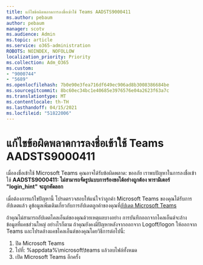 ```yaml
---
title: แก้ไขข้อผิดพลาดการลงชื่อเข้าใช้ Teams AADSTS9000411
ms.author: pebaum
author: pebaum
manager: scotv
ms.audience: Admin
ms.topic: article
ms.service: o365-administration
ROBOTS: NOINDEX, NOFOLLOW
localization_priority: Priority
ms.collection: Adm_O365
ms.custom:
- "9000744"
- "5689"
ms.openlocfilehash: 7b0e90e3fea716df649ec906ad8b3008386684be
ms.sourcegitcommit: 8bc60ec34bc1e40685e3976576e04a2623f63a7c
ms.translationtype: MT
ms.contentlocale: th-TH
ms.lasthandoff: 04/15/2021
ms.locfileid: "51822006"
---
```

# <a name="addressing-teams-sign-in-error-aadsts9000411"></a>แก้ไขข้อผิดพลาดการลงชื่อเข้าใช้ Teams AADSTS9000411

เมื่อลงชื่อเข้าใช้ Microsoft Teams คุณอาจได้รับข้อผิดพลาด: ขออภัย เราพบปัญหาในการลงชื่อเข้าใช้ **AADSTS9000411: ไม่สามารถจัดรูปแบบการร้องขอได้อย่างถูกต้อง พารามิเตอร์ "login_hint" จะถูกคัดลอก**

เมื่อต้องการแก้ไขปัญหานี้ โปรดตรวจสอบให้แน่ใจว่าลูกค้า Microsoft Teams ของคุณได้รับการอัปเดตแล้ว ดูข้อมูลเพิ่มเติมเกี่ยวกับการอัปเดตลูกค้าของคุณที่[อัปเดต Microsoft Teams](https://support.office.com/article/Update-Microsoft-Teams-535a8e4b-45f0-4f6c-8b3d-91bca7a51db1)

ถ้าคุณไม่สามารถอัปเดตไคลเอ็นต์ของคุณด้วยเหตุผลบางอย่าง การบันทึกออกจากไคลเอ็นต์จะล้างข้อมูลที่แคชส่วนใหญ่ อย่างไรก็ตาม ถ้าคุณยังคงมีปัญหาหลังจากออกจาก Logoff/logon ให้ออกจาก Teams และโปรดล้างแคชไคลเอ็นต์ของคุณโดยวิธีการต่อไปนี้:
1. ปิด Microsoft Teams
2. ไปที่: %appdata%\microsoft\teams แล้วลบไฟล์ทั้งหมด
3. เปิด Microsoft Teams อีกครั้ง
